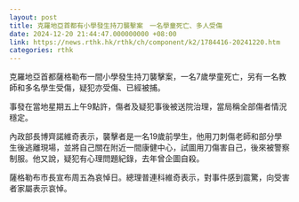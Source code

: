 ```yaml
---
layout: post
title: 克羅地亞首都有小學發生持刀襲擊案　一名學童死亡、多人受傷
date: 2024-12-20 21:44:47.000000000 +08:00
link: https://news.rthk.hk/rthk/ch/component/k2/1784416-20241220.htm
categories: rthk
---
```


克羅地亞首都薩格勒布一間小學發生持刀襲擊案，一名7歲學童死亡，另有一名教師和多名學生受傷，疑犯亦受傷、已經被捕。

事發在當地星期五上午9點許，傷者及疑犯事後被送院治理，當局稱全部傷者情況穩定。

內政部長博齊諾維奇表示，襲擊者是一名19歲前學生，他用刀刺傷老師和部分學生後逃離現場，並將自己關在附近一間康健中心，試圖用刀傷害自己，後來被警察制服。他又說，疑犯有心理問題紀錄，去年曾企圖自殺。

薩格勒布市長宣布周五為哀悼日。總理普連科維奇表示，對事件感到震驚，向受害者家屬表示哀悼。
